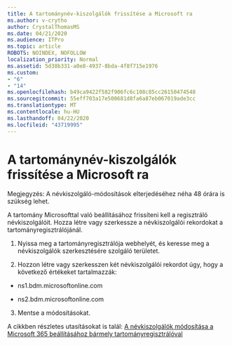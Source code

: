 ```yaml
---
title: A tartománynév-kiszolgálók frissítése a Microsoft ra
ms.author: v-crytho
author: CrystalThomasMS
ms.date: 04/21/2020
ms.audience: ITPro
ms.topic: article
ROBOTS: NOINDEX, NOFOLLOW
localization_priority: Normal
ms.assetid: 5d38b331-a0e8-4937-8bda-4f8f715e1976
ms.custom:
- "6"
- "14"
ms.openlocfilehash: b49ca9422f582f906fc6c108c85cc26150474548
ms.sourcegitcommit: 55eff703a17e500681d8fa6a87eb067019ade3cc
ms.translationtype: MT
ms.contentlocale: hu-HU
ms.lasthandoff: 04/22/2020
ms.locfileid: "43719995"
---
```

# <a name="update-your-domain-nameservers-to-point-to-microsoft"></a>A tartománynév-kiszolgálók frissítése a Microsoft ra

Megjegyzés: A névkiszolgáló-módosítások elterjedéséhez néha 48 órára is szükség lehet.
  
A tartomány Microsofttal való beállításához frissíteni kell a regisztráló névkiszolgálóit. Hozza létre vagy szerkessze a névkiszolgálói rekordokat a tartományregisztrálójánál.
  
1. Nyissa meg a tartományregisztrálója webhelyét, és keresse meg a névkiszolgálók szerkesztésére szolgáló területet.

2. Hozzon létre vagy szerkesszen két névkiszolgálói rekordot úgy, hogy a következő értékeket tartalmazzák:

  - ns1.bdm.microsoftonline.com

  - ns2.bdm.microsoftonline.com

3. Mentse a módosításokat.

A cikkben részletes utasításokat is talál: [A névkiszolgálók módosítása a Microsoft 365 beállításához bármely tartományregisztrálóval](https://docs.microsoft.com/office365/admin/get-help-with-domains/change-nameservers-at-any-domain-registrar)
  